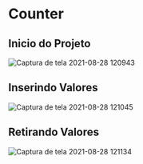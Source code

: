 # Counter

## Inicio do Projeto
![Captura de tela 2021-08-28 120943](https://user-images.githubusercontent.com/86567274/131222546-d1d79f6b-1412-44fa-9f38-15354d32fe79.png)

 ## Inserindo Valores
![Captura de tela 2021-08-28 121045](https://user-images.githubusercontent.com/86567274/131222548-fd025e79-b928-42c9-b45e-e8464ef9eff3.png)

 ## Retirando Valores
![Captura de tela 2021-08-28 121134](https://user-images.githubusercontent.com/86567274/131222551-43b9f68d-237a-484c-b8d0-a6a360369a40.png)
